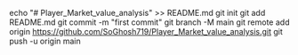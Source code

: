 echo "# Player_Market_value_analysis" >> README.md
git init
git add README.md
git commit -m "first commit"
git branch -M main
git remote add origin https://github.com/SoGhosh719/Player_Market_value_analysis.git
git push -u origin main

